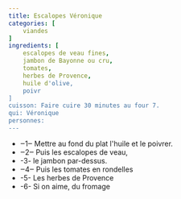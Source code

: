 ```yaml
---
title: Escalopes Véronique
categories: [
    viandes
]
ingredients: [
    escalopes de veau fines,
    jambon de Bayonne ou cru,
    tomates,
    herbes de Provence,
    huile d'olive,
    poivr
]
cuisson: Faire cuire 30 minutes au four 7.
qui: Véronique
personnes: 
---
```


* ‒1‒ Mettre au fond du plat l'huile et le poivrer.
* ‒2‒ Puis les escalopes de veau, 
* -3- le jambon par-dessus.
* ‒4‒ Puis les tomates en rondelles 
* -5- Les herbes de Provence
* -6- Si on aime, du fromage
